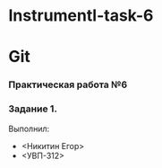 # Instrumentl-task-6
# Git
### Практическая работа №6
### Задание 1.
Выполнил:
* <Никитин Егор>
* <УВП-312>

